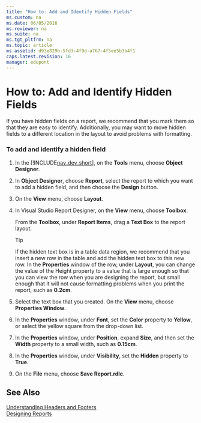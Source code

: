 ```yaml
---
title: "How to: Add and Identify Hidden Fields"
ms.custom: na
ms.date: 06/05/2016
ms.reviewer: na
ms.suite: na
ms.tgt_pltfrm: na
ms.topic: article
ms.assetid: d93e829b-5fd3-4f9d-a767-4f5ee5b3b4f1
caps.latest.revision: 16
manager: edupont
---
```

# How to: Add and Identify Hidden Fields
If you have hidden fields on a report, we recommend that you mark them so that they are easy to identify. Additionally, you may want to move hidden fields to a different location in the layout to avoid problems with formatting.  
  
### To add and identify a hidden field  
  
1.  In the [!INCLUDE[nav_dev_short](../dynamics-nav/includes/nav_dev_short_md.md)], on the **Tools** menu, choose **Object Designer**.  
  
2.  In **Object Designer**, choose **Report**, select the report to which you want to add a hidden field, and then choose the **Design** button.  
  
3.  On the **View** menu, choose **Layout**.  
  
4.  In Visual Studio Report Designer, on the **View** menu, choose **Toolbox**.  
  
     From the **Toolbox**, under **Report Items**, drag a **Text Box** to the report layout.  
  
    > [!TIP]  
    >  If the hidden text box is in a table data region, we recommend that you insert a new row in the table and add the hidden text box to this new row. In the **Properties** window of the row, under **Layout**, you can change the value of the Height property to a value that is large enough so that you can view the row when you are designing the report, but small enough that it will not cause formatting problems when you print the report, such as **0.2cm**.  
  
5.  Select the text box that you created. On the **View** menu, choose **Properties Window**.  
  
6.  In the **Properties** window, under **Font**, set the **Color** property to **Yellow**, or select the yellow square from the drop\-down list.  
  
7.  In the **Properties** window, under **Position**, expand **Size**, and then set the **Width** property to a small width, such as **0.15cm**.  
  
8.  In the **Properties** window, under **Visibility**, set the **Hidden** property to **True**.  
  
9. On the **File** menu, choose **Save Report.rdlc**.  
  
## See Also  
 [Understanding Headers and Footers](../dynamics-nav/Understanding-Headers-and-Footers.md)   
 [Designing Reports](../dynamics-nav/Designing-Reports.md)